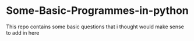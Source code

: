 # Some-Basic-Programmes-in-python
This repo contains some basic questions that i thought would make sense to add in here
